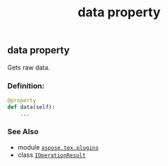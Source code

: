 ﻿---
title: data property
second_title: Aspose.TeX for Python via .NET API References
description: 
type: docs
weight: 50
url: /python-net/aspose.tex.plugins/ioperationresult/data/
is_root: false
---

## data property


Gets raw data.
### Definition:
```python
@property
def data(self):
    ...
```

### See Also
* module [`aspose.tex.plugins`](../../)
* class [`IOperationResult`](/tex/python-net/aspose.tex.plugins/ioperationresult)
